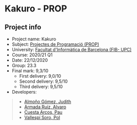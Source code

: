 # Kakuro - PROP

## Project info

- Project name: Kakuro
- Subject: [Projectes de Programació (PROP)](https://www.fib.upc.edu/ca/estudis/graus/grau-en-enginyeria-informatica/pla-destudis/assignatures/PROP)
- University: [Facultat d'Informàtica de Barcelona (FIB- UPC)](http://www.fib.upc.edu/)
- Course: 2020/21 Q1
- Date: 22/12/2020
- Group: 23.3
- Final mark: 9,3/10
  - First delivery: 9,0/10
  - Second delivery: 9,5/10
  - Third delivery: 9,5/10
- Developers:

> - [Almoño Gómez, Judith](mailto:judith.almono@estudiantat.upc.edu)
> - [Armada Ruiz, Alvaro](mailto:alvaro.armada@estudiantat.upc.edu)
> - [Cuesta Arcos, Pau](mailto:pau.cuesta.arcos@estudianta.upc.edu)
> - [Vallespí Soro, Pol](mailto:pol.vallespi.soro@estudiantat.upc.edu)
